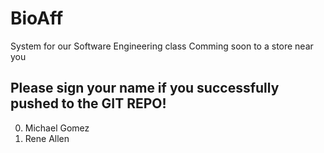 # BioAff
System for our Software Engineering class
Comming soon to a store near you

## Please sign your name if you successfully pushed to the GIT REPO!

0. Michael Gomez
1. Rene Allen 
